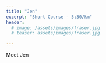 ```yaml
---
title: "Jen"
excerpt: "Short Course - 5:30/km"
header:
  # image: /assets/images/fraser.jpg
  # teaser: assets/images/fraser.jpg

---
```


Meet Jen